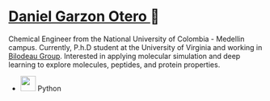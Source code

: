 # [Daniel Garzon Otero ](https://www.linkedin.com/in/daniel-eduardo-garz%C3%B3n-otero-352b29170/)🍍

Chemical Engineer from the National University of Colombia - Medellin campus. 
Currently, P.h.D student at the University of Virginia and working in [Bilodeau Group](https://bilodeau-group.com/). Interested in applying molecular simulation and deep learning to explore molecules, peptides, and protein properties.

- <img src="[url_del_logo_de_python](https://www.google.com/url?sa=i&url=https%3A%2F%2Fwww.stickpng.com%2Fimg%2Ficons-logos-emojis%2Ftech-companies%2Fpython-logo&psig=AOvVaw08X4tTAJ7Cf75HVowRb6SG&ust=1696089474963000&source=images&cd=vfe&opi=89978449&ved=0CBAQjRxqFwoTCPiM0OeX0IEDFQAAAAAdAAAAABAD)https://www.google.com/url?sa=i&url=https%3A%2F%2Fwww.stickpng.com%2Fimg%2Ficons-logos-emojis%2Ftech-companies%2Fpython-logo&psig=AOvVaw08X4tTAJ7Cf75HVowRb6SG&ust=1696089474963000&source=images&cd=vfe&opi=89978449&ved=0CBAQjRxqFwoTCPiM0OeX0IEDFQAAAAAdAAAAABAD" width="30" height="30" /> Python

